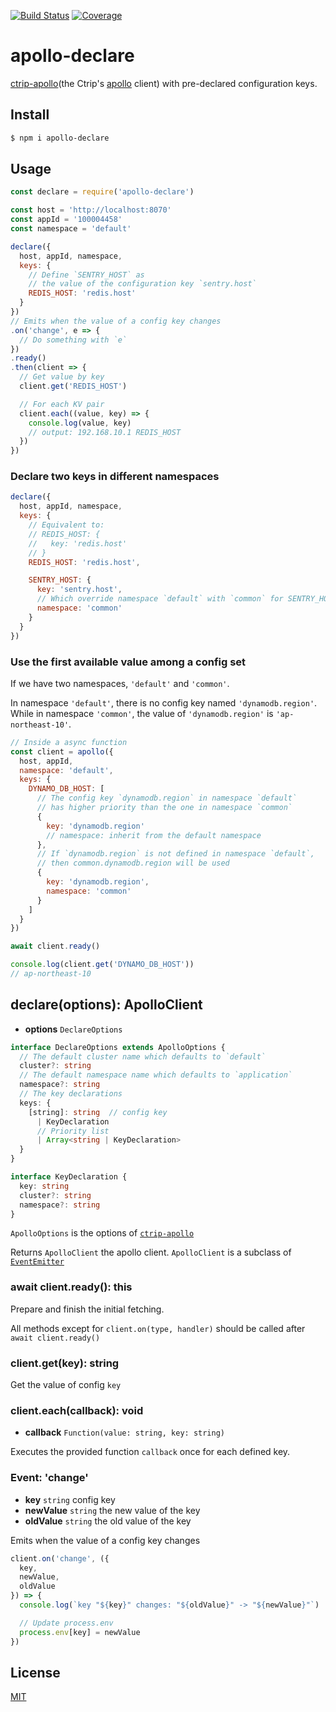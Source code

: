 [![Build Status](https://travis-ci.org/kaelzhang/apollo-declare.svg?branch=master)](https://travis-ci.org/kaelzhang/apollo-declare)
[![Coverage](https://codecov.io/gh/kaelzhang/apollo-declare/branch/master/graph/badge.svg)](https://codecov.io/gh/kaelzhang/apollo-declare)
<!-- optional appveyor tst
[![Windows Build Status](https://ci.appveyor.com/api/projects/status/github/kaelzhang/apollo-declare?branch=master&svg=true)](https://ci.appveyor.com/project/kaelzhang/apollo-declare)
-->
<!-- optional npm version
[![NPM version](https://badge.fury.io/js/apollo-declare.svg)](http://badge.fury.io/js/apollo-declare)
-->
<!-- optional npm downloads
[![npm module downloads per month](http://img.shields.io/npm/dm/apollo-declare.svg)](https://www.npmjs.org/package/apollo-declare)
-->
<!-- optional dependency status
[![Dependency Status](https://david-dm.org/kaelzhang/apollo-declare.svg)](https://david-dm.org/kaelzhang/apollo-declare)
-->

# apollo-declare

[ctrip-apollo](https://github.com/kaelzhang/ctrip-apollo)(the Ctrip's [apollo](https://github.com/ctripcorp/apollo) client) with pre-declared configuration keys.

## Install

```sh
$ npm i apollo-declare
```

## Usage

```js
const declare = require('apollo-declare')

const host = 'http://localhost:8070'
const appId = '100004458'
const namespace = 'default'

declare({
  host, appId, namespace,
  keys: {
    // Define `SENTRY_HOST` as
    // the value of the configuration key `sentry.host`
    REDIS_HOST: 'redis.host'
  }
})
// Emits when the value of a config key changes
.on('change', e => {
  // Do something with `e`
})
.ready()
.then(client => {
  // Get value by key
  client.get('REDIS_HOST')

  // For each KV pair
  client.each((value, key) => {
    console.log(value, key)
    // output: 192.168.10.1 REDIS_HOST
  })
})
```

### Declare two keys in different namespaces

```js
declare({
  host, appId, namespace,
  keys: {
    // Equivalent to:
    // REDIS_HOST: {
    //   key: 'redis.host'
    // }
    REDIS_HOST: 'redis.host',

    SENTRY_HOST: {
      key: 'sentry.host',
      // Which override namespace `default` with `common` for SENTRY_HOST
      namespace: 'common'
    }
  }
})
```

### Use the first available value among a config set

If we have two namespaces, `'default'` and `'common'`.

In namespace `'default'`, there is no config key named `'dynamodb.region'`. While in namespace `'common'`, the value of `'dynamodb.region'` is `'ap-northeast-10'`.

```js
// Inside a async function
const client = apollo({
  host, appId,
  namespace: 'default',
  keys: {
    DYNAMO_DB_HOST: [
      // The config key `dynamodb.region` in namespace `default`
      // has higher priority than the one in namespace `common`
      {
        key: 'dynamodb.region'
        // namespace: inherit from the default namespace
      },
      // If `dynamodb.region` is not defined in namespace `default`,
      // then common.dynamodb.region will be used
      {
        key: 'dynamodb.region',
        namespace: 'common'
      }
    ]
  }
})

await client.ready()

console.log(client.get('DYNAMO_DB_HOST'))
// ap-northeast-10
```

## declare(options): ApolloClient

- **options** `DeclareOptions`

```ts
interface DeclareOptions extends ApolloOptions {
  // The default cluster name which defaults to `default`
  cluster?: string
  // The default namespace name which defaults to `application`
  namespace?: string
  // The key declarations
  keys: {
    [string]: string  // config key
      | KeyDeclaration
      // Priority list
      | Array<string | KeyDeclaration>
  }
}

interface KeyDeclaration {
  key: string
  cluster?: string
  namespace?: string
}
```

`ApolloOptions` is the options of [`ctrip-apollo`](https://github.com/kaelzhang/ctrip-apollo)

Returns `ApolloClient` the apollo client. `ApolloClient` is a subclass of [`EventEmitter`](https://nodejs.org/dist/latest/docs/api/events.html)

### await client.ready(): this

Prepare and finish the initial fetching.

All methods except for `client.on(type, handler)` should be called after `await client.ready()`

### client.get(key): string

Get the value of config `key`

### client.each(callback): void

- **callback** `Function(value: string, key: string)`

Executes the provided function `callback` once for each defined key.

### Event: 'change'

- **key** `string` config key
- **newValue** `string` the new value of the key
- **oldValue** `string` the old value of the key

Emits when the value of a config key changes

```js
client.on('change', ({
  key,
  newValue,
  oldValue
}) => {
  console.log(`key "${key}" changes: "${oldValue}" -> "${newValue}"`)

  // Update process.env
  process.env[key] = newValue
})
```

## License

[MIT](LICENSE)

